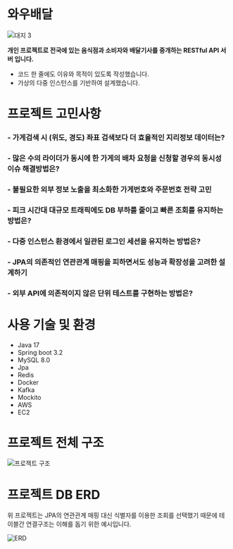 # 와우배달
![대지 3](https://github.com/user-attachments/assets/43ee19c7-c677-4e55-a7bf-5a49d0f96f85)  
   
**개인 프로젝트로 전국에 있는 음식점과 소비자와 배달기사를 중개하는 RESTful API 서버 입니다.**
- 코드 한 줄에도 이유와 목적이 있도록 작성했습니다.
- 가상의 다중 인스턴스를 기반하여 설계했습니다.

# 프로젝트 고민사항
### - 가게검색 시 (위도, 경도) 좌표 검색보다 더 효율적인 지리정보 데이터는?
### - 많은 수의 라이더가 동시에 한 가게의 배차 요청을 신청할 경우의 동시성 이슈 해결방법은?
### - 불필요한 외부 정보 노출을 최소화한 가게번호와 주문번호 전략 고민
### - 피크 시간대 대규모 트래픽에도 DB 부하를 줄이고 빠른 조회를 유지하는 방법은?
### - 다중 인스턴스 환경에서 일관된 로그인 세션을 유지하는 방법은?
### - JPA의 의존적인 연관관계 매핑을 피하면서도 성능과 확장성을 고려한 설계하기
### - 외부 API에 의존적이지 않은 단위 테스트를 구현하는 방법은?

# 사용 기술 및 환경
- Java 17
- Spring boot 3.2
- MySQL 8.0
- Jpa
- Redis
- Docker
- Kafka
- Mockito
- AWS
- EC2
  
  
  
# 프로젝트 전체 구조
![프로젝트 구조](https://github.com/user-attachments/assets/8874d6e2-92fc-49d2-9378-abfe074deac8)
# 프로젝트 DB ERD
위 프로젝트는 JPA의 연관관계 매핑 대신 식별자를 이용한 조회를 선택했기 때문에 테이블간 연결구조는 이해를 돕기 위한 예시입니다.
  
![ERD](https://github.com/user-attachments/assets/ce388f11-b66e-499a-af43-2b8c2d2b3cb1)
